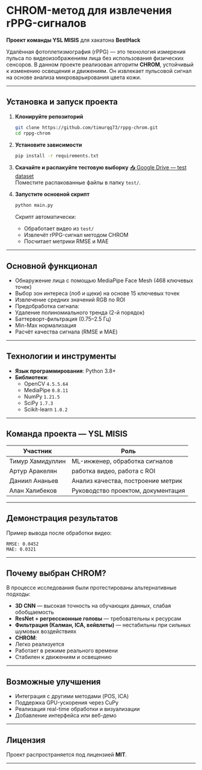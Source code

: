 #  CHROM-метод для извлечения rPPG-сигналов  
**Проект команды YSL MISIS** для хакатона **BestHack**

Удалённая фотоплетизмография (rPPG) — это технология измерения пульса по видеоизображениям лица без использования физических сенсоров. В данном проекте реализован алгоритм **CHROM**, устойчивый к изменению освещения и движениям. Он извлекает пульсовой сигнал на основе анализа микроварьирования цвета кожи.

---

##  Установка и запуск проекта

1. **Клонируйте репозиторий**
   ```bash
   git clone https://github.com/timurqq73/rppg-chrom.git
   cd rppg-chrom
   ```

2. **Установите зависимости**
   ```bash
   pip install -r requirements.txt
   ```

3. **Скачайте и распакуйте тестовую выборку**
   [📥 Google Drive — test dataset](https://drive.google.com/file/d/1JR3kWxtSNl-tuFy3DKl3ByNH-lHPAUFB/view?usp=drive_link)  
   Поместите распакованные файлы в папку `test/`.

4. **Запустите основной скрипт**
   ```bash
   python main.py
   ```

   Скрипт автоматически:
   - Обработает видео из `test/`
   - Извлечёт rPPG-сигнал методом CHROM
   - Посчитает метрики RMSE и MAE

---

##  Основной функционал

- Обнаружение лица с помощью MediaPipe Face Mesh (468 ключевых точек)
-  Выбор зон интереса (лоб и щеки) на основе 15 ключевых точек
-  Извлечение средних значений RGB по ROI
-  Предобработка сигнала:
  - Удаление полиномиального тренда (2-й порядок)
  - Баттерворт-фильтрация (0.75–2.5 Гц)
  - Min-Max нормализация
-  Расчёт качества сигнала (RMSE и MAE)

---

##  Технологии и инструменты

- **Язык программирования**: Python 3.8+
- **Библиотеки**:
  - OpenCV `4.5.5.64`
  - MediaPipe `0.8.11`
  - NumPy `1.21.5`
  - SciPy `1.7.3`
  - Scikit-learn `1.0.2`

---

##  Команда проекта — YSL MISIS

| Участник | Роль |
|----------|------|
| Тимур Хамидуллин  | ML-инженер, обработка сигналов |
| Артур Аракелян    | работка видео, работа с ROI |
| Даниил Ананьев    | Анализ качества, построение метрик |
| Алан Халибеков    | Руководство проектом, документация |



---

##  Демонстрация результатов

Пример вывода после обработки видео:
```
RMSE: 0.0452
MAE: 0.0321
```

---

##  Почему выбран CHROM?

В процессе исследования были протестированы альтернативные подходы:

-  **3D CNN** — высокая точность на обучающих данных, слабая обобщаемость
-  **ResNet + регрессионные головы** — требовательны к ресурсам
-  **Фильтрация (Калман, ICA, вейвлеты)** — нестабильны при сильных шумовых воздействиях
-  **CHROM**:
  - Легко реализуется
  - Работает в режиме реального времени
  - Стабилен к движениям и освещению

---

##  Возможные улучшения

- Интеграция с другими методами (POS, ICA)
- Поддержка GPU-ускорения через CuPy
- Реализация real-time обработки и визуализации
- Добавление интерфейса или веб-демо

---

##  Лицензия

Проект распространяется под лицензией **MIT**.

---
